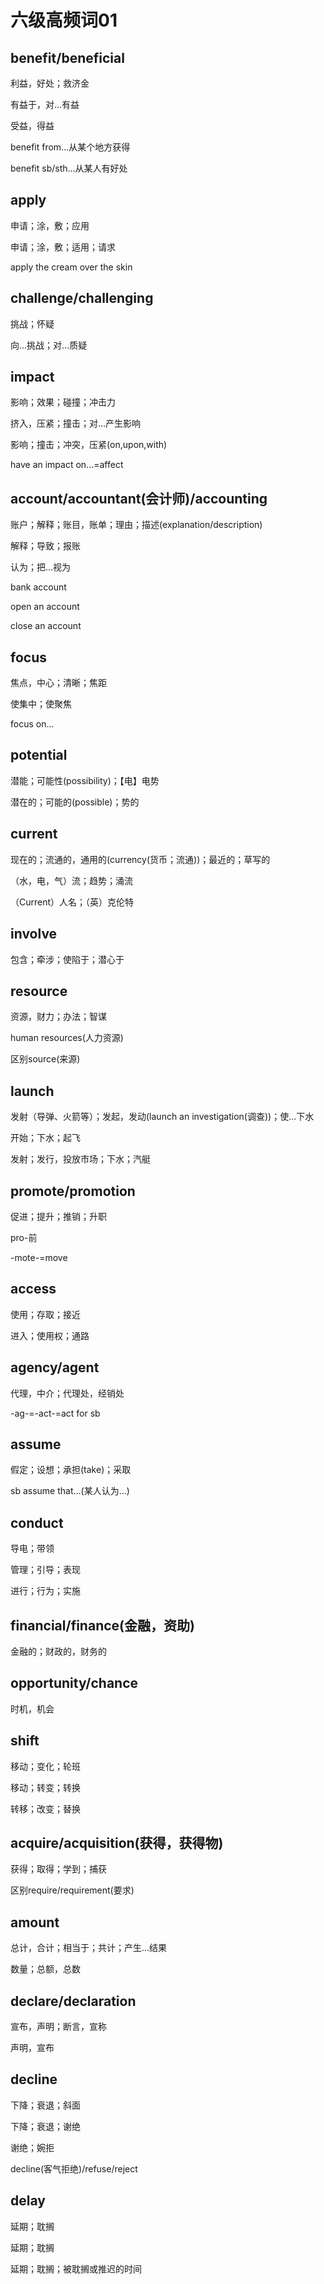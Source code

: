 # 六级高频词01

## benefit/beneficial

利益，好处；救济金

有益于，对...有益

受益，得益

benefit from...从某个地方获得

benefit sb/sth...从某人有好处

## apply

申请；涂，敷；应用 

申请；涂，敷；适用；请求

apply the cream over the skin

## challenge/challenging

挑战；怀疑

向...挑战；对...质疑

## impact         

影响；效果；碰撞；冲击力

挤入，压紧；撞击；对...产生影响

影响；撞击；冲突，压紧(on,upon,with)

have an impact on...=affect

## account/accountant(会计师)/accounting

账户；解释；账目，账单；理由；描述(explanation/description)

解释；导致；报账

认为；把...视为

bank account

open an account

close an account

## focus

焦点，中心；清晰；焦距

使集中；使聚焦

focus on...

## potential

潜能；可能性(possibility)；【电】电势

潜在的；可能的(possible)；势的

## current

现在的；流通的，通用的(currency(货币；流通))；最近的；草写的

（水，电，气）流；趋势；涌流

（Current）人名；（英）克伦特

## involve

包含；牵涉；使陷于；潜心于

## resource

资源，财力；办法；智谋 

human resources(人力资源)

区别source(来源)

## launch

发射（导弹、火箭等）；发起，发动(launch an investigation(调查))；使...下水

开始；下水；起飞

发射；发行，投放市场；下水；汽艇

## promote/promotion

促进；提升；推销；升职

pro-前

-mote-=move

## access

使用；存取；接近

进入；使用权；通路

## agency/agent

代理，中介；代理处，经销处

-ag-=-act-=act for sb

## assume

假定；设想；承担(take)；采取

sb assume that...(某人认为...)

## conduct

导电；带领

管理；引导；表现

进行；行为；实施

## financial/finance(金融，资助)

金融的；财政的，财务的

## opportunity/chance

时机，机会

## shift

移动；变化；轮班

移动；转变；转换

转移；改变；替换

## acquire/acquisition(获得，获得物)

获得；取得；学到；捕获

区别require/requirement(要求)

## amount

总计，合计；相当于；共计；产生...结果

数量；总额，总数

## declare/declaration

宣布，声明；断言，宣称

声明，宣布

## decline

下降；衰退；斜面

下降；衰退；谢绝

谢绝；婉拒

decline(客气拒绝)/refuse/reject

## delay

延期；耽搁

延期；耽搁

延期；耽搁；被耽搁或推迟的时间

